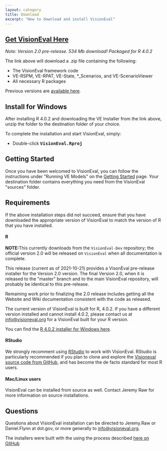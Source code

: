 ```yaml
---
layout: category
title: Download
excerpt: "How to download and install VisionEval"
---
```


## [Get VisionEval Here](https://github.com/VisionEval/VisionEval-Dev/releases/download/V.2.0-Pre-Release_2020-10-21/VE-Installer-Windows-R4.0.2_2020-10-21.zip)

*Note: Version 2.0 pre-release. 534 Mb download! Packaged for R 4.0.2*

The link above will download a .zip file containing the following:
 - The VisionEval framework code
 - VE-RSPM, VE-RPAT, VE-State, *_Scenarios, and VE-ScenarioViewer 
 - All necessary R packages

Previous versions are [available here](https://github.com/VisionEval/VisionEval-Dev/releases).

## Install for Windows

After installing R 4.0.2 and downloading the VE Installer from the link above, unzip the folder to the destination folder of your choice.

To complete the installation and start VisionEval, simply:
   - Double-click **<tt>VisionEval.Rproj</tt>**

## Getting Started

Once you have been welcomed to VisionEval, you can follow the instructions under "Running VE Models" on the
<a href="https://github.com/VisionEval/VisionEval/wiki/Getting-Started-v2">Getting Started</a> page.
Your destination folder contains everything you need from the VisionEval "sources" folder.

## Requirements

If the above installation steps did not succeed, ensure that you have downloaded the appropriate version of VisionEval to match the version of R that you have installed.

#### R

<strong>NOTE:</strong>This currently downloads from the `VisionEval-Dev` repository; the official version 2.0 will be released on `VisionEval` when all documentation is complete.

This release (current as of 2021-10-21) provides a VisonEval pre-release installer for the Version 2.0 version. The final Version 2.0, when it is released to the "master" branch and to the main VisionEval repository, will probably be identical to this pre-release.

Remaining work prior to finalizing the 2.0 release includes getting all the Website and Wiki documentation consistent with the code as released.

The current version of VisionEval is built for R, 4.0.2.  If you have a different version installed and cannot install 4.0.2, please contact us at <a href="mailto:info@visioneval.org">info@visioneval.org</a> for a VisionEval built for your R version. 

You can find the <a
href="https://cran.r-project.org/bin/windows/base/old/4.0.2/R-4.0.2-win.exe" target="_blank">R 4.0.2 installer for Windows here</a>.

#### RStudio 

We strongly recomment using <a href="https://www.rstudio.com/products/rstudio/#Desktop" target="_blank">RStudio</a> to work with VisionEval. RStudio is particularly recommended if you plan to clone and explore the
<a target="_blank" href="https://github.com/VisionEval/VisionEval">Visioneval source code from GitHub</a>, and has become the de facto standard for most R users.

#### Mac/Linux users
VisionEval can be installed from source as well. Contact Jeremy Raw for more information on source installations.

## Questions

Questions about VisionEval installation can be directed to Jeremy.Raw or Daniel.Flynn at dot.gov, or more generally to <a href="mailto:info@visioneval.org">info@visioneval.org</a>.

The installers were built with the using the process described <a target="_blank" href="https://github.com/VisionEval/VisionEval-Dev/blob/development/build/Building.md">here on GitHub</a>

<!-- removed between title and excerpt: <span class="entry-date"><time datetime="{{ post.date | date_to_xmlschema }}">{{ post.date | date: "%B %d, %Y" }}</time></span> -->
